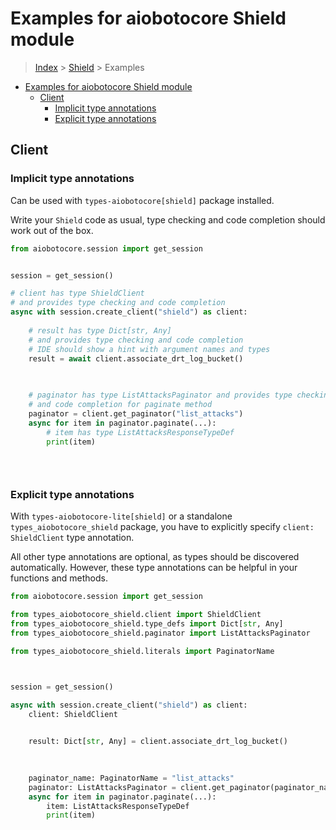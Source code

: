 <a id="examples-for-aiobotocore-shield-module"></a>

# Examples for aiobotocore Shield module

> [Index](../README.md) > [Shield](./README.md) > Examples

- [Examples for aiobotocore Shield module](#examples-for-aiobotocore-shield-module)
  - [Client](#client)
    - [Implicit type annotations](#implicit-type-annotations)
    - [Explicit type annotations](#explicit-type-annotations)

<a id="client"></a>

## Client

<a id="implicit-type-annotations"></a>

### Implicit type annotations

Can be used with `types-aiobotocore[shield]` package installed.

Write your `Shield` code as usual, type checking and code completion should
work out of the box.

```python
from aiobotocore.session import get_session


session = get_session()

# client has type ShieldClient
# and provides type checking and code completion
async with session.create_client("shield") as client:
    
    # result has type Dict[str, Any]
    # and provides type checking and code completion
    # IDE should show a hint with argument names and types
    result = await client.associate_drt_log_bucket()
    

    
    # paginator has type ListAttacksPaginator and provides type checking
    # and code completion for paginate method
    paginator = client.get_paginator("list_attacks")
    async for item in paginator.paginate(...):
        # item has type ListAttacksResponseTypeDef
        print(item)
    

    
```

<a id="explicit-type-annotations"></a>

### Explicit type annotations

With `types-aiobotocore-lite[shield]` or a standalone
`types_aiobotocore_shield` package, you have to explicitly specify
`client: ShieldClient` type annotation.

All other type annotations are optional, as types should be discovered
automatically. However, these type annotations can be helpful in your functions
and methods.

```python
from aiobotocore.session import get_session

from types_aiobotocore_shield.client import ShieldClient
from types_aiobotocore_shield.type_defs import Dict[str, Any]
from types_aiobotocore_shield.paginator import ListAttacksPaginator

from types_aiobotocore_shield.literals import PaginatorName



session = get_session()

async with session.create_client("shield") as client:
    client: ShieldClient

    
    result: Dict[str, Any] = client.associate_drt_log_bucket()
    

    
    paginator_name: PaginatorName = "list_attacks"
    paginator: ListAttacksPaginator = client.get_paginator(paginator_name)
    async for item in paginator.paginate(...):
        item: ListAttacksResponseTypeDef
        print(item)
    

    
```
